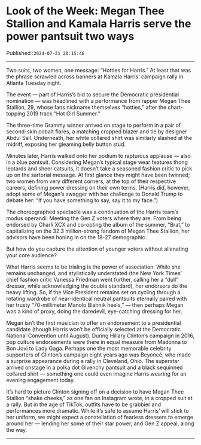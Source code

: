 # Look of the Week: Megan Thee Stallion and Kamala Harris serve the power pantsuit two ways

Published :`2024-07-31 20:15:46`

---

Two suits, two women, one message: “Hotties for Harris.” At least that was the phrase scrawled across banners at Kamala Harris’ campaign rally in Atlanta Tuesday night.

The event — part of Harris’s bid to secure the Democratic presidential nomination — was headlined with a performance from rapper Megan Thee Stallion, 29, whose fans nickname themselves “hotties,” after the chart-topping 2019 track “Hot Girl Summer.”

The three-time Grammy winner arrived on stage to perform in a pair of second-skin cobalt flares, a matching cropped blazer and tie by designer Abdul Sall. Underneath, her white collared shirt was similarly slashed at the midriff, exposing her gleaming belly button stud.

Minutes later, Harris walked onto her podium to rapturous applause — also in a blue pantsuit. Considering Megan’s typical stage wear features thong leotards and sheer catsuits, it doesn’t take a seasoned fashion critic to pick up on the sartorial message. At first glance they might have been twinned; two women from very different corners, at the top of their respective careers, defining power dressing on their own terms. (Harris did, however, adopt some of Megan’s swagger with her challenge to Donald Trump to debate her: “If you have something to say, say it to my face.”)

The choreographed spectacle was a continuation of the Harris team’s modus operandi: Meeting the Gen Z voters where they are. From being endorsed by Charli XCX and co-opting the album of the summer, “Brat,” to capitalizing on the 32.3 million-strong fandom of Megan Thee Stallion, her advisors have been honing in on the 18-27 demographic.

But how do you capture the attention of younger voters without alienating your core audience?

What Harris seems to be trialing is the power of association: While she remains unchanged, and stylistically understated (the New York Times’ chief fashion critic Vanessa Friedman went further, calling her a “dull” dresser, while acknowledging the double standard), her endorsers do the heavy lifting. So, if the Vice President remains set on cycling through a rotating wardrobe of near-identical neutral pantsuits eternally paired with her trusty “70-millimeter Manolo Blahnik heels,” — then perhaps Megan was a kind of proxy, doing the daredevil, eye-catching dressing for her.

Megan isn’t the first musician to offer an endorsement to a presidential candidate (though Harris won’t be officially selected at the Democratic National Convention until August). During Hillary Clinton’s campaign in 2016, pop culture endorsements were there in equal measure from Madonna to Bon Jovi to Lady Gaga. Perhaps one the most memorable celebrity supporters of Clinton’s campaign eight years ago was Beyoncé, who made a surprise appearance during a rally in Cleveland, Ohio. The superstar arrived onstage in a polka dot Givenchy pantsuit and a black sequinned collared shirt — something one could even imagine Harris wearing for an evening engagement today.

It’s hard to picture Clinton signing off on a decision to have Megan Thee Stallion “shake cheeks,” as one fan on Instagram wrote, in a cropped suit at a rally. But in the age of TikTok, outfits have to be grabbier and performances more dramatic. While it’s safe to assume Harris’ will stick to her uniform, we might expect a constellation of fearless dressers to emerge around her — lending her some of their star power, and Gen Z appeal, along the way.

---

